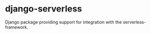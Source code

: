 # django-serverless
Django package providing support for integration with the serverless-framework.
